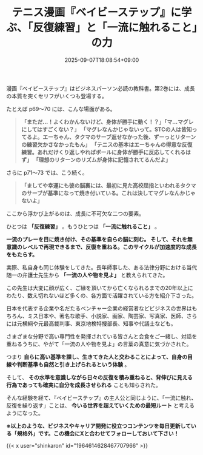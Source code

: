 ﻿---
title: "テニス漫画『ベイビーステップ』に学ぶ、「反復練習」と「一流に触れること」の力"
date: 2025-09-07T18:08:54+09:00
draft: false
---

漫画『ベイビーステップ』はビジネスパーソン必読の教科書。第2巻には、成長の本質を突くセリフがいくつも登場する。

たとえば p69～70 には、こんな場面がある。

> **「まただ…！よくわかんないけど、身体が勝手に動く！？」「マ…マグレにしてはすごくない？」  「マグレなんかじゃないって。STCの人は皆知ってるよ。エーちゃん、タクマのサーブ返せなかった後、ずーっとリターンの練習欠かさなかったもん」  「テニスの基本はエーちゃんの得意な反復練習。あれだけくり返しやればボールに身体が勝手に反応してくれるはず」  「理想のリターンのリズムが身体に記憶されてるんだよ」**

さらに p71～73 では、こう続く。

> **「ましてや幸運にも彼の脳裏には、最初に見た高校屈指といわれるタクマのサーブが基準になって焼き付いている。これは決してマグレなんかじゃないよ」**

ここから浮かび上がるのは、成長に不可欠な二つの要素。

ひとつは **「反復練習」** 。もうひとつは **「一流に触れること」** 。

 **一流のプレーを目に焼き付け、その基準を自らの脳に刻む。  そして、それを無意識のレベルで再現できるまで、反復を重ねる。このサイクルが加速度的な成長をもたらす。**

実際、私自身も同じ体験をしてきた。長年師事した、ある法律分野における当代随一の弁護士先生から **「一流の人や物を見よ」** と教えられてきた。

この先生は大変に顔が広く、こ゚縁を頂いてから亡くなられるまでの20年以上にわたり、数え切れないほど多くの、各方面で活躍されている方を紹介下さった。

日本を代表する企業や名だたるベンチャー企業の経営者などビジネスの世界はもちろん、ミス日本や、著名な歌手、小説家、画家、陶芸家、写真家、医師、さらには元横綱や元最高裁判事、東京地検特捜部長、知事や代議士なども。

さまざまな分野で高い専門性を発揮されている皆さんと会食をご一緒し、対話を重ねるうちに、やがて「一流の人や物を見よ」の言葉の真意に気づかされた。

つまり **自らに高い基準を課し、生きてきた人と交わることによって、自身の目線や判断基準も自然と引き上げられるという体験** 。

そして、 **その水準を意識しながら日々の反復を積み重ねると、背伸びに見える行為であっても確実に自分を成長させられる** ことも知らされた。

そんな経験を経て、『ベイビーステップ』の主人公と同じように、「一流に触れ、反復を繰り返す」ことは、 **今いる世界を超えていくための最短ルート** と考えるようになった。



**※以上のような、ビジネスやキャリア開発に役立つコンテンツを毎日更新している「規格外」です。この機会にXと合わせてフォローしておいて下さい！**



{{< x user="shinkaron" id="1964614628467707966" >}}
